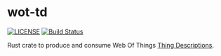 # wot-td

[![LICENSE](https://img.shields.io/badge/license-MIT-blue.svg)](LICENSE)
[![Build Status](https://github.com/sifis-home/wot-rust/workflows/wot-rust-compact/badge.svg)](https://github.com/sifis-home/wot-rust/actions)


Rust crate to produce and consume Web Of Things [Thing Descriptions](https://www.w3.org/TR/wot-thing-description/).


